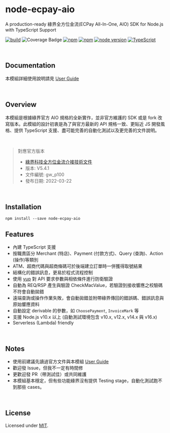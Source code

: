 # node-ecpay-aio

A production-ready 綠界全方位金流(ECPay All-In-One, AIO) SDK for Node.js with TypeScript Support

[![build](https://github.com/simenkid/node-ecpay-aio/actions/workflows/build.yml/badge.svg)](https://github.com/simenkid/node-ecpay-aio/actions/workflows/build.yml)
![Coverage Badge](https://img.shields.io/endpoint?url=https://gist.githubusercontent.com/simenkid/6cd8ec3f4115bc7b0fc0cb646da2dd77/raw/37458fd300efcea7ef2d3adbc4598e47a76a34d9/node-ecpay-aio__heads_main.json)
[![npm](https://img.shields.io/npm/v/node-ecpay-aio.svg?cacheSeconds=3600)](https://www.npmjs.com/package/node-ecpay-aio)
[![npm](https://img.shields.io/npm/l/node-ecpay-aio.svg?cacheSeconds=3600)](https://github.com/simenkid/node-ecpay-aio/blob/main/LICENSE)
[![node version](https://img.shields.io/node/v/node-ecpay-aio)](https://img.shields.io/node/v/node-ecpay-aio)
[![TypeScript](https://img.shields.io/badge/%3C%2F%3E-TypeScript-%230074c1.svg)](http://www.typescriptlang.org/)

<br />

## Documentation

本模組詳細使用說明請見 [User Guide](https://github.com/simenkid/node-ecpay-aio/wiki)

<br />

## Overview

本模組是根據綠界官方 AIO 規格的全新實作，並非官方維護的 SDK 或是 fork 改寫版本。此模組的設計初衷是為了與官方最新的 API 規格一致、更貼近 JS 開發風格、提供 TypeScript 支援、盡可能完善的自動化測試以及更完善的文件說明。

<br />

> 對應官方版本
>
> - [綠界科技全方位金流介接技術文件](https://www.ecpay.com.tw/Service/API_Dwnld)
> - 版本: V5.4.1
> - 文件編號: gw_p100
> - 發布日期: 2022-03-22

<br />

## Installation

```
npm install --save node-ecpay-aio
```

## Features

- 內建 TypeScript 支援
- 按職責區分 Merchant (特店)、Payment (付款方式)、Query (查詢)、Action (操作)等類別
- ATM、超商代碼與超商條碼可於後端建立訂單時一併獲得取號結果
- 結構化的錯誤訊息，更易於程式流程控制
- 使用 [yup](https://github.com/jquense/yup) 對 API 要求參數與相依條件進行防衛驗證
- 自動為 REQ/RSP 產生與驗證 CheckMacValue，若驗證到接收響應之校驗碼不符會自動拋錯
- 遠端查詢或操作作業失敗，會自動拋錯並附帶綠界傳回的錯誤碼、錯誤訊息與原始響應資料
- 自動設定 derivable 的參數，如 `ChoosePayment`, `InvoiceMark` 等
- 支援 Node.js v10.x 以上 (自動測試環境包含 v10.x, v12.x, v14.x 與 v16.x)
- Serverless (Lambda) friendly

<br />

## Notes

- 使用前建議先讀過官方文件與本模組 [User Guide](https://github.com/simenkid/node-ecpay-aio/wiki)
- 歡迎發 Issue，但我不一定有時間修
- 更歡迎發 PR（帶測試佳）或共同維護
- 本模組基本穩定，但有些功能綠界沒有提供 Testing stage，自動化測試跑不到那些 cases。

<br />

## License

Licensed under [MIT](https://github.com/simenkid/node-ecpay-aio/blob/main/LICENSE).

<br />
<br />
<br />
